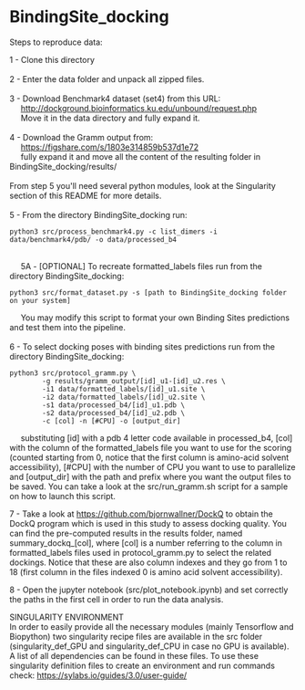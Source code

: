 # BindingSite_docking


Steps to reproduce data:

1 - Clone this directory
\
\
2 - Enter the data folder and unpack all zipped files.
\
\
3 - Download Benchmark4 dataset (set4) from this URL:
\
&nbsp;&nbsp;&nbsp;&nbsp;&nbsp;http://dockground.bioinformatics.ku.edu/unbound/request.php   
&nbsp;&nbsp;&nbsp;&nbsp;&nbsp;Move it in the data directory and fully expand it.
\
\
4 - Download the Gramm output from: 
\
&nbsp;&nbsp;&nbsp;&nbsp;&nbsp;https://figshare.com/s/1803e314859b537d1e72
\
&nbsp;&nbsp;&nbsp;&nbsp;&nbsp;fully expand it and move all the content of the resulting folder in BindingSite_docking/results/
\
\
From step 5 you'll need several python modules, look at the Singularity section of this README for more details.
\
\
5 - From the directory BindingSite_docking run:
```    
python3 src/process_benchmark4.py -c list_dimers -i data/benchmark4/pdb/ -o data/processed_b4
```    

\
&nbsp;&nbsp;&nbsp;&nbsp;&nbsp;5A - [OPTIONAL] To recreate formatted_labels files run from the directory BindingSite_docking:
```    
python3 src/format_dataset.py -s [path to BindingSite_docking folder on your system]
```         
&nbsp;&nbsp;&nbsp;&nbsp;&nbsp;You may modify this script to format your own Binding Sites predictions and test them into the pipeline.
\
\
6 - To select docking poses with binding sites predictions run from the directory BindingSite_docking:
```
python3 src/protocol_gramm.py \
        -g results/gramm_output/[id]_u1-[id]_u2.res \
        -i1 data/formatted_labels/[id]_u1.site \
        -i2 data/formatted_labels/[id]_u2.site \
        -s1 data/processed_b4/[id]_u1.pdb \
        -s2 data/processed_b4/[id]_u2.pdb \
        -c [col] -n [#CPU] -o [output_dir]
```        
&nbsp;&nbsp;&nbsp;&nbsp;&nbsp;substituting [id] with a pdb 4 letter code available in processed_b4, [col] with the column of the formatted_labels file you want to use for the scoring (counted starting from 0, notice that the first column is amino-acid solvent accessibility), [#CPU] with the number of CPU you want to use to parallelize and [output_dir] with the path and prefix where you want the output files to be saved. You can take a look at the src/run_gramm.sh script for a sample on how to launch this script.
    
7 - Take a look at https://github.com/bjornwallner/DockQ to obtain the DockQ program which is used in this study to assess docking quality. You can find the pre-computed results in the results folder, named summary_dockq_[col], where [col] is a number referring to the column in formatted_labels files used in protocol_gramm.py to select the related dockings. Notice that these are also column indexes and they go from 1 to 18 (first column in the files indexed 0 is amino acid solvent accessibility).
    
8 - Open the jupyter notebook (src/plot_notebook.ipynb) and set correctly the paths in the first cell in order to run the data analysis.
    
SINGULARITY ENVIRONMENT
\
In order to easily provide all the necessary modules (mainly Tensorflow and Biopython) two singularity recipe files are available in the src folder (singularity_def_GPU and singularity_def_CPU in case no GPU is available). A list of all dependencies can be found in these files. To use these singularity definition files to create an environment and run commands check: https://sylabs.io/guides/3.0/user-guide/

        


```

